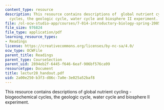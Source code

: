 ```yaml
---
content_type: resource
description: This resource contains descriptions of  global nutrient cycling -biogeochemical
  cycles, the geologic cycle, water cycle and biosphere II experiment.
file: /ol-ocw-studio-app/courses/7-014-introductory-biology-spring-2005/2a00e250b3f3d86c7a0e3e025a52baf8_lectur20_handout.pdf
file_size: 976824
file_type: application/pdf
learning_resource_types:
- Readings
license: https://creativecommons.org/licenses/by-nc-sa/4.0/
ocw_type: OCWFile
parent_title: Readings
parent_type: CourseSection
parent_uid: 2894eb2f-6445-f646-6eaf-906bf576ca99
resourcetype: Document
title: lectur20_handout.pdf
uid: 2a00e250-b3f3-d86c-7a0e-3e025a52baf8
---
```

This resource contains descriptions of  global nutrient cycling -biogeochemical cycles, the geologic cycle, water cycle and biosphere II experiment.